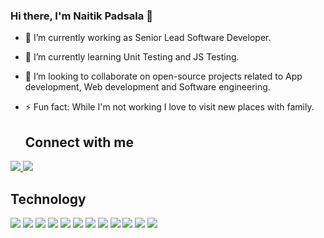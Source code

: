 ### Hi there, I'm Naitik Padsala 👋

- 🔭 I’m currently working as Senior Lead Software Developer.
- 🌱 I’m currently learning Unit Testing and JS Testing.
- 👯 I’m looking to collaborate on open-source projects related to App development, Web development and Software engineering.
- ⚡ Fun fact: While I'm not working I love to visit new places with family.

  ## Connect with me

<a href="mailto:naitikpadsala07@gmail.com" target="_blank">
  <img src="https://img.shields.io/badge/Gmail-D14836?style=for-the-badge&logo=gmail&logoColor=white" />
</a>
<a href="https://www.linkedin.com/in/naitik-padsala-0a2465190/" target="_blank">
  <img src="https://img.shields.io/badge/LinkedIn-0077B5?style=for-the-badge&logo=linkedin&logoColor=white" />
</a>

## Technology 
<img src="https://img.shields.io/badge/React Native-1d253a?style=for-the-badge&logo=react&logoColor=62dafc" /> <img src="https://img.shields.io/badge/React-20232A?style=for-the-badge&logo=react&logoColor=61DAFB" />
<img src="https://img.shields.io/badge/Next JS-00000F?style=for-the-badge&logo=nextdotjs&logoColor=white" />
<img src="https://img.shields.io/badge/HTML-239120?style=for-the-badge&logo=html5&logoColor=white" />
<img src="https://img.shields.io/badge/CSS-239120?&style=for-the-badge&logo=css3&logoColor=white" />
<img src="https://img.shields.io/badge/JavaScript-F7DF1E?style=for-the-badge&logo=javascript&logoColor=black" />
<img src="https://img.shields.io/badge/TypeScript-3178C6?style=for-the-badge&logo=TypeScript&logoColor=FFF"/>
<img src="https://img.shields.io/badge/-Redux-764ABC?style=for-the-badge&logo=redux&logoColor=white"/>
<img src="https://img.shields.io/badge/firebase-ffca28?style=for-the-badge&logo=firebase&logoColor=black"/>
<img src="https://img.shields.io/badge/npm-CB3837?style=for-the-badge&logo=npm&logoColor=white" />
<img src="https://img.shields.io/badge/Git-F05032?style=for-the-badge&logo=git&logoColor=white" />
<img src="https://img.shields.io/badge/Postman-FF6C37?style=for-the-badge&logo=Postman&logoColor=white" />

